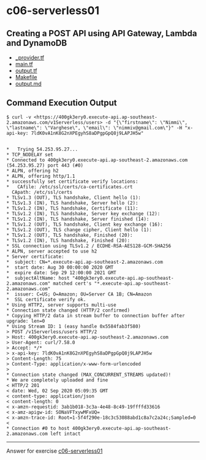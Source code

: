 # c06-serverless01

## Creating a POST API using API Gateway, Lambda and DynamoDB

- [_provider.tf](_provider.tf)
- [main.tf](main.tf)
- [output.tf](output.tf)
- [Makefile](Makefile)
- [output.md](output.md)

## Command Execution Output
```
$ curl -v <https://400gk3ery0.execute-api.ap-southeast-2.amazonaws.com/v1Serverless/users> -d "{\"firstname\": \"Nimmi\", \"lastname\": \"Varghese\", \"email\": \"nimmiv@gmail.com\"}" -H "x-api-key: 7ldK0vA1nK8G2nXPEgyhS8aDPgpGpQ8j9LAPJH5w"


*   Trying 54.253.95.27...
* TCP_NODELAY set
* Connected to 400gk3ery0.execute-api.ap-southeast-2.amazonaws.com (54.253.95.27) port 443 (#0)
* ALPN, offering h2
* ALPN, offering http/1.1
* successfully set certificate verify locations:
*   CAfile: /etc/ssl/certs/ca-certificates.crt
  CApath: /etc/ssl/certs
* TLSv1.3 (OUT), TLS handshake, Client hello (1):
* TLSv1.3 (IN), TLS handshake, Server hello (2):
* TLSv1.2 (IN), TLS handshake, Certificate (11):
* TLSv1.2 (IN), TLS handshake, Server key exchange (12):
* TLSv1.2 (IN), TLS handshake, Server finished (14):
* TLSv1.2 (OUT), TLS handshake, Client key exchange (16):
* TLSv1.2 (OUT), TLS change cipher, Client hello (1):
* TLSv1.2 (OUT), TLS handshake, Finished (20):
* TLSv1.2 (IN), TLS handshake, Finished (20):
* SSL connection using TLSv1.2 / ECDHE-RSA-AES128-GCM-SHA256
* ALPN, server accepted to use h2
* Server certificate:
*  subject: CN=*.execute-api.ap-southeast-2.amazonaws.com
*  start date: Aug 30 00:00:00 2020 GMT
*  expire date: Sep 29 12:00:00 2021 GMT
*  subjectAltName: host "400gk3ery0.execute-api.ap-southeast-2.amazonaws.com" matched cert's "*.execute-api.ap-southeast-2.amazonaws.com"
*  issuer: C=US; O=Amazon; OU=Server CA 1B; CN=Amazon
*  SSL certificate verify ok.
* Using HTTP2, server supports multi-use
* Connection state changed (HTTP/2 confirmed)
* Copying HTTP/2 data in stream buffer to connection buffer after upgrade: len=0
* Using Stream ID: 1 (easy handle 0x5584fab3f580)
> POST /v1Serverless/users HTTP/2
> Host: 400gk3ery0.execute-api.ap-southeast-2.amazonaws.com
> User-Agent: curl/7.58.0
> Accept: */*
> x-api-key: 7ldK0vA1nK8G2nXPEgyhS8aDPgpGpQ8j9LAPJH5w
> Content-Length: 75
> Content-Type: application/x-www-form-urlencoded
>
* Connection state changed (MAX_CONCURRENT_STREAMS updated)!
* We are completely uploaded and fine
< HTTP/2 201
< date: Wed, 02 Sep 2020 05:09:35 GMT
< content-type: application/json
< content-length: 0
< x-amzn-requestid: 3ab1b018-3c3a-4e48-8c49-19ffffd33616
< x-amz-apigw-id: SONaVFTxywMFxUQ=
< x-amzn-trace-id: Root=1-5f4f290e-18c3c53088abd1c8a7c2a24c;Sampled=0
<
* Connection #0 to host 400gk3ery0.execute-api.ap-southeast-2.amazonaws.com left intact

```


 
***
Answer for exercise [c06-serverless01](https://github.com/devopsacademyau/academy/blob/cdbf8008dd42eacd5aa6f43f66b152e8f91d0e78/classes/06class/exercises/c06-serverless01/README.md)
